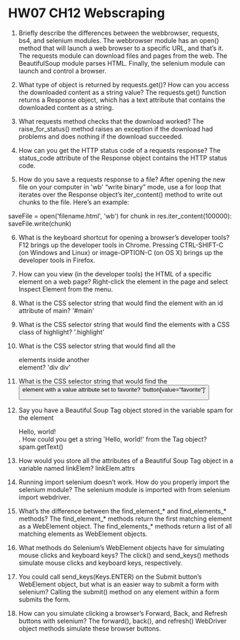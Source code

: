 # HW07 CH12 Webscraping
1. Briefly describe the differences between the webbrowser, requests, bs4, and selenium modules.
The webbrowser module has an open() method that will launch a web browser to a specific URL, and that’s it. The requests module can download files and pages from the web. The BeautifulSoup module parses HTML. Finally, the selenium module can launch and control a browser.

2. What type of object is returned by requests.get()? How can you access the downloaded content as a string value?
The requests.get() function returns a Response object, which has a text attribute that contains the downloaded content as a string.

3. What requests method checks that the download worked?
The raise_for_status() method raises an exception if the download had problems and does nothing if the download succeeded.

4. How can you get the HTTP status code of a requests response?
The status_code attribute of the Response object contains the HTTP status code.

5. How do you save a requests response to a file?
After opening the new file on your computer in 'wb' “write binary” mode, use a for loop that iterates over the Response object’s iter_content() method to write out chunks to the file. Here’s an example:

saveFile = open('filename.html', 'wb')
for chunk in res.iter_content(100000):
    saveFile.write(chunk)

6. What is the keyboard shortcut for opening a browser’s developer tools?
F12 brings up the developer tools in Chrome. Pressing CTRL-SHIFT-C (on Windows and Linux) or image-OPTION-C (on OS X) brings up the developer tools in Firefox.

7. How can you view (in the developer tools) the HTML of a specific element on a web page?
Right-click the element in the page and select Inspect Element from the menu.

8. What is the CSS selector string that would find the element with an id attribute of main?
'#main'

9.   What is the CSS selector string that would find the elements with a CSS class of highlight?
'.highlight'

10. What is the CSS selector string that would find all the <div> elements inside another <div> element?
'div div'

11. What is the CSS selector string that would find the <button> element with a value attribute set to favorite?
'button[value="favorite"]'

12. Say you have a Beautiful Soup Tag object stored in the variable spam for the element <div>Hello, world!</div>. How could you get a string 'Hello, world!' from the Tag object?
spam.getText()

13. How would you store all the attributes of a Beautiful Soup Tag object in a variable named linkElem?
linkElem.attrs

14.  Running import selenium doesn’t work. How do you properly import the selenium module?
The selenium module is imported with from selenium import webdriver.

15. What’s the difference between the find_element_* and find_elements_* methods?
The find_element_* methods return the first matching element as a WebElement object. The find_elements_* methods return a list of all matching elements as WebElement objects.

16. What methods do Selenium’s WebElement objects have for simulating mouse clicks and keyboard keys?
The click() and send_keys() methods simulate mouse clicks and keyboard keys, respectively.

17. You could call send_keys(Keys.ENTER) on the Submit button’s WebElement object, but what is an easier way to submit a form with selenium?
Calling the submit() method on any element within a form submits the form.

18. How can you simulate clicking a browser’s Forward, Back, and Refresh buttons with selenium?
The forward(), back(), and refresh() WebDriver object methods simulate these browser buttons.
